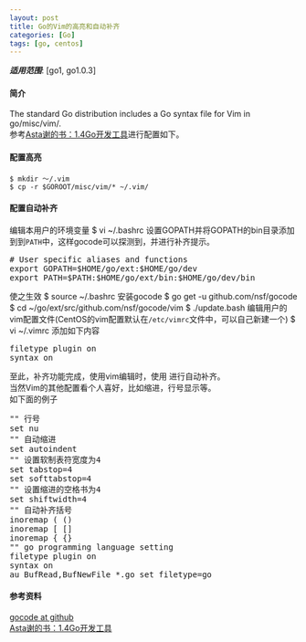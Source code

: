 ```yaml
---
layout: post
title: Go的Vim的高亮和自动补齐
categories: [Go]
tags: [go, centos]
---
```


***适用范围***: [go1, go1.0.3]

#### 简介

The standard Go distribution includes a Go syntax file for Vim in go/misc/vim/.  
参考[Asta谢的书：1.4Go开发工具][2]进行配置如下。

#### 配置高亮
    $ mkdir ～/.vim
    $ cp -r $GOROOT/misc/vim/* ~/.vim/

#### 配置自动补齐
编辑本用户的环境变量
    $ vi ~/.bashrc
设置GOPATH并将GOPATH的bin目录添加到到`PATH`中，这样gocode可以探测到，并进行补齐提示。
<pre class="prettyprint linenums">
# User specific aliases and functions
export GOPATH=$HOME/go/ext:$HOME/go/dev
export PATH=$PATH:$HOME/go/ext/bin:$HOME/go/dev/bin
</pre>
使之生效
    $ source ~/.bashrc
安装gocode
    $ go get -u github.com/nsf/gocode
    $ cd ~/go/ext/src/github.com/nsf/gocode/vim
    $ ./update.bash
编辑用户的vim配置文件(CentOS的vim配置默认在`/etc/vimrc`文件中，可以自己新建一个)
    $ vi ~/.vimrc
添加如下内容
<pre class="prettyprint linenums">
filetype plugin on
syntax on
</pre>
至此，补齐功能完成，使用vim编辑时，使用<C-x> <C-o>进行自动补齐。  
当然Vim的其他配置看个人喜好，比如缩进，行号显示等。  
如下面的例子
<pre class="prettyprint linenums">
"" 行号
set nu
"" 自动缩进
set autoindent
"" 设置软制表符宽度为4
set tabstop=4
set softtabstop=4
"" 设置缩进的空格书为4
set shiftwidth=4
"" 自动补齐括号
inoremap ( ()<LEFT>
inoremap [ []<LEFT>
inoremap { {}<LEFT>
"" go programming language setting
filetype plugin on
syntax on
au BufRead,BufNewFile *.go set filetype=go
</pre>

#### 参考资料
[gocode at github][1]  
[Asta谢的书：1.4Go开发工具][2]

[1]: https://github.com/nsf/gocode
[2]: https://github.com/astaxie/build-web-application-with-golang/blob/master/01.4.md
